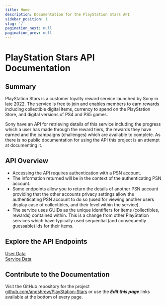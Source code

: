 ```yaml
---
title: Home
description: Documentation for the PlayStation Stars API
sidebar_position: 1
slug: '/'
pagination_next: null
pagination_prev: null
---
```


# PlayStation Stars API Documentation

## Summary

PlayStation Stars is a customer loyalty reward service launched by Sony in late 2022. The service is free to join and enables members to earn rewards including collectible digital items, currency to spend on the PlayStation Store, and digital versions of PS4 and PS5 games.

Sony have an API for retrieving details of this service including the progress which a user has made through the reward tiers, the rewards they have earned and the campaigns (challenges) which are available to complete. As there is no public documentation for using the API this project is an attempt at documenting it.

## API Overview

* Accessing the API requires authentication with a PSN account.
* The information returned will be in the context of the authenticating PSN account.
* Some endpoints allow you to return the details of another PSN account providing that the other accounts privacy settings allow the authenticating PSN account to do so (used for viewing another users display case of collectibles, and their level within the service).
* The service uses GUIDs as the unique identifiers for items (collectibles, rewards) contained within. This is a change from other PlayStation services which have typically used sequential (and consequently guessable) ids for their items.

## Explore the API Endpoints

[User Data](./category/user-endpoints)<br/>
[Service Data](./category/service-endpoints)

## Contribute to the Documentation
Visit the GitHub repository for the project [github.com/andshrew/PlayStation-Stars](https://github.com/andshrew/PlayStation-Stars) or use the _**Edit this page**_ links available at the bottom of every page.